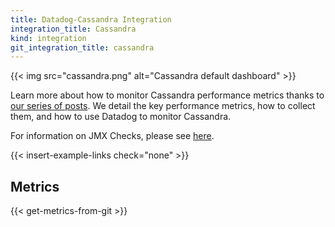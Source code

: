 ```yaml
---
title: Datadog-Cassandra Integration
integration_title: Cassandra
kind: integration
git_integration_title: cassandra
---
```


{{< img src="cassandra.png" alt="Cassandra default dashboard" >}}

Learn more about how to monitor Cassandra performance metrics thanks to [our series of posts](https://www.datadoghq.com/blog/how-to-monitor-cassandra-performance-metrics/). We detail the key performance metrics, how to collect them, and how to use Datadog to monitor Cassandra.


For information on JMX Checks, please see <a href="http://docs.datadoghq.com/integrations/java/">here</a>.

{{< insert-example-links check="none" >}}

## Metrics

{{< get-metrics-from-git >}}

